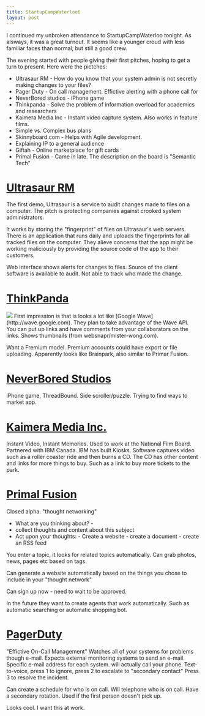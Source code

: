 ```yaml
---
title: StartupCampWaterloo6
layout: post
---
```


I continued my unbroken attendance to StartupCampWaterloo tonight. As alsways, it was a great turnout. It seems like a younger croud with less familiar faces than normal, but still a good crew. 

The evening started with people giving their first pitches, hoping to get a turn to present. Here were the pictches:

- Ultrasaur RM - How do you know that your system admin is not secretly making changes to your files?
- Pager Duty - On call management. Effictive alerting with a phone call for 
- NeverBored studios - iPhone game
- Thinkpanda - Solve the problem of information overload for academics and researchers
- Kaimera Media Inc - Instant video capture system. Also works in feature films.
- Simple vs. Complex bus plans
- Skinnyboard.com - Helps with Agile development. 
- Explaining IP to a general audience
- Giftah - Online marketplace for gift cards
- Primal Fusion - Came in late. The description on the board is "Semantic Tech"


[Ultrasaur RM](ultrasaur.us)
===
The first demo, Ultrasaur is a service to audit changes made to files on a computer. The pitch is protecting companies against crooked system administrators. 

It works by storing the "fingerprint" of files on Ultrasaur's web servers. There is an application that runs daily and uploads the fingerprints for all tracked files on the computer. They alieve concerns that the app might be working maliciously by providing the source code of the app to their customers. 



Web interface shows alerts for changes to files. Source of the client software is available to audit. Not able to track who made the change. 



[ThinkPanda](thinkpanda.com)
===
<img src="http://img268.imageshack.us/img268/6894/35457110.jpg"/>
First impression is that is looks a lot like [Google Wave](http://wave.google.com). They plan to take advantage of the Wave API. You can put up links and have comments from your 
collaborators on the links. Shows thumbnails (from websnapr/mister-wong.com). 

Want a Fremium model. Premium accounts could have export or file uploading. Apparently looks like Brainpark, also similar to Primar Fusion.

[NeverBored Studios](http://neverboredstudios.com/)
===
iPhone game, ThreadBound. Side scroller/puzzle. Trying to find ways to market app. 


[Kaimera Media Inc.](kaimeramedia.com)
===
Instant Video, Instant Memories. Used to work at the National Film Board. Partnered with IBM Canada. IBM has built Kiosks. Software captures video such as a roller coaster ride and then burns a CD. The CD has other content and links for more things to buy. Such as a link to buy more tickets to the park. 

[Primal Fusion](http://www.primalfusion.com)
===
Closed alpha. "thought networking" 
- What are you thinking about? - 
- collect thoughts and content about this subject
- Act upon your thoughts: - Create a website - create a document - create an RSS feed

You enter a topic, it looks for related topics automatically. Can grab photos, news, pages etc based on tags.

Can generate a website automatically based on the things you chose to include in your "thought network"

Can sign up now - need to wait to be approved.

In the future they  want to create agents that work automatically. Such as automatic searching or automatic shopping bot.

[PagerDuty](http://pagerduty.com)
===
"Effictive On-Call Management" Watches all of your systems for problems though e-mail. Expects external monitoring systems to send an e-mail. Specific e-mail address for each system. will actually call your phone. Text-to-voice, press 1 to ignore, press 2 to escalate to "secondary contact" Press 3 to resolve the incident. 

Can create a schedule for who is on call. Will telephone who is on call. Have a secondary rotation. Used if the first person doesn't pick up. 

Looks cool. I want this at work. 



